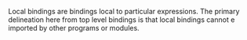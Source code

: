 Local bindings are bindings local to particular expressions. The primary delineation here from top level bindings is that local bindings cannot e imported by other programs or modules.

